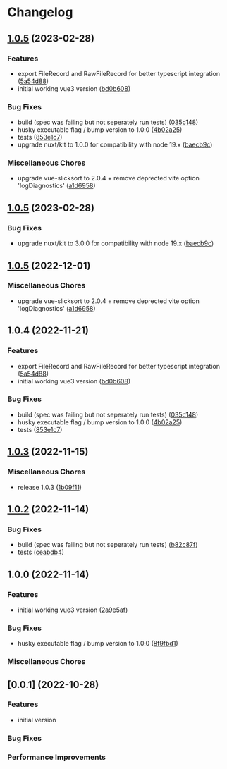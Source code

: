 # Changelog

## [1.0.5](https://github.com/boindil/vue-file-agent-next/compare/v1.0.5...v1.0.5) (2023-02-28)


### Features

* export FileRecord and RawFileRecord for better typescript integration ([5a54d88](https://github.com/boindil/vue-file-agent-next/commit/5a54d88e82c1addcccd53f92ec82faf5ad9e735c))
* initial working vue3 version ([bd0b608](https://github.com/boindil/vue-file-agent-next/commit/bd0b608473f62b00aa29b5fc6ced8123cb206d5c))


### Bug Fixes

* build (spec was failing but not seperately run tests) ([035c148](https://github.com/boindil/vue-file-agent-next/commit/035c14847dc1edeffc3c51a7ba1b7c4da081df6a))
* husky executable flag / bump version to 1.0.0 ([4b02a25](https://github.com/boindil/vue-file-agent-next/commit/4b02a25d41a484364f5c63af512de116ecb67341))
* tests ([853e1c7](https://github.com/boindil/vue-file-agent-next/commit/853e1c7f714f0970d3e05358ce5eaefcc84963e0))
* upgrade nuxt/kit to 1.0.0 for compatibility with node 19.x ([baecb9c](https://github.com/boindil/vue-file-agent-next/commit/baecb9c37e5f66ec8c835bff171118bc53329207))


### Miscellaneous Chores

* upgrade vue-slicksort to 2.0.4 + remove deprected vite option 'logDiagnostics' ([a1d6958](https://github.com/boindil/vue-file-agent-next/commit/a1d69581161d0885af174fd9a3a0116a35b0094a))

## [1.0.5](https://github.com/boindil/vue-file-agent-next/compare/v1.0.5...v1.0.5) (2023-02-28)


### Bug Fixes

* upgrade nuxt/kit to 3.0.0 for compatibility with node 19.x ([baecb9c](https://github.com/boindil/vue-file-agent-next/commit/baecb9c37e5f66ec8c835bff171118bc53329207))

## [1.0.5](https://github.com/boindil/vue-file-agent-next/compare/v1.0.4...v1.0.5) (2022-12-01)


### Miscellaneous Chores

* upgrade vue-slicksort to 2.0.4 + remove deprected vite option 'logDiagnostics' ([a1d6958](https://github.com/boindil/vue-file-agent-next/commit/a1d69581161d0885af174fd9a3a0116a35b0094a))

## 1.0.4 (2022-11-21)


### Features

* export FileRecord and RawFileRecord for better typescript integration ([5a54d88](https://github.com/boindil/vue-file-agent-next/commit/5a54d88e82c1addcccd53f92ec82faf5ad9e735c))
* initial working vue3 version ([bd0b608](https://github.com/boindil/vue-file-agent-next/commit/bd0b608473f62b00aa29b5fc6ced8123cb206d5c))


### Bug Fixes

* build (spec was failing but not seperately run tests) ([035c148](https://github.com/boindil/vue-file-agent-next/commit/035c14847dc1edeffc3c51a7ba1b7c4da081df6a))
* husky executable flag / bump version to 1.0.0 ([4b02a25](https://github.com/boindil/vue-file-agent-next/commit/4b02a25d41a484364f5c63af512de116ecb67341))
* tests ([853e1c7](https://github.com/boindil/vue-file-agent-next/commit/853e1c7f714f0970d3e05358ce5eaefcc84963e0))

## [1.0.3](https://github.com/boindil/vue-file-agent-next/compare/v1.0.2...v1.0.3) (2022-11-15)


### Miscellaneous Chores

* release 1.0.3 ([1b09f11](https://github.com/boindil/vue-file-agent-next/commit/1b09f1166746dd94d3d8618e0b3294aefde59d01))

## [1.0.2](https://github.com/boindil/vue-file-agent-next/compare/v1.0.0...v1.0.2) (2022-11-14)


### Bug Fixes

* build (spec was failing but not seperately run tests) ([b82c87f](https://github.com/boindil/vue-file-agent-next/commit/b82c87f5e7befac3327830f3a6e5315df52df4b9))
* tests ([ceabdb4](https://github.com/boindil/vue-file-agent-next/commit/ceabdb47f449647a4a625c7613f2cfa36308bcd5))

## 1.0.0 (2022-11-14)


### Features

* initial working vue3 version ([2a9e5af](https://github.com/boindil/vue-file-agent-next/commit/2a9e5af164f2eaf49503c87e280ea00a7bfb1dbd))


### Bug Fixes

* husky executable flag / bump version to 1.0.0 ([8f9fbd1](https://github.com/boindil/vue-file-agent-next/commit/8f9fbd1c4dea5056d9096f03663139553df6e306))


### Miscellaneous Chores

## [0.0.1] (2022-10-28)

### Features

* initial version

### Bug Fixes


### Performance Improvements
